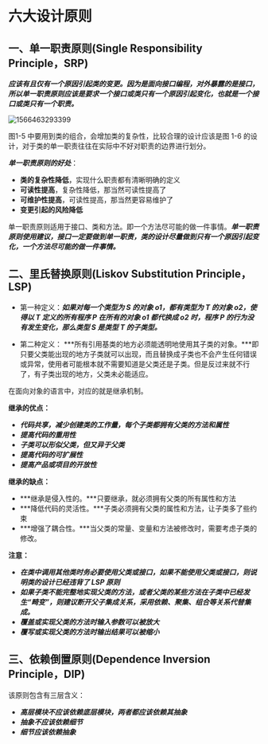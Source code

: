 # 六大设计原则

## 一、单一职责原则(Single Responsibility Principle，SRP)

​        ***应该有且仅有一个原因引起类的变更。因为是面向接口编程，对外暴露的是接口，所以单一职责原则应该是要求一个接口或类只有一个原因引起变化，也就是一个接口或类只有一个职责。***

![1566463293399](C:\Users\林链锋\AppData\Roaming\Typora\typora-user-images\1566463293399.png)

图1-5 中要用到类的组合，会增加类的复杂性，比较合理的设计应该是图 1-6 的设计，对于类的单一职责往往在实际中不好对职责的边界进行划分。

***单一职责原则的好处***：

- **类的复杂性降低**，实现什么职责都有清晰明确的定义
- **可读性提高**，复杂性降低，那当然可读性提高了
- **可维护性提高**，可读性提高，那当然更容易维护了
- **变更引起的风险降低**

单一职责原则适用于接口、类和方法。即一个方法尽可能的做一件事情。***单一职责原则使用建议，接口一定要做到单一职责，类的设计尽量做到只有一个原因引起变化，一个方法尽可能的做一件事情。***

## 二、里氏替换原则(Liskov Substitution Principle，LSP)

- 第一种定义：***如果对每一个类型为 S 的对象 o1，都有类型为 T 的对象 o2，使得以 T 定义的所有程序 P 在所有的对象 o1 都代换成 o2 时，程序 P 的行为没有发生变化，那么类型 S 是类型 T 的子类型。***

- 第二种定义： ***所有引用基类的地方必须能透明地使用其子类的对象。***即只要父类能出现的地方子类就可以出现，而且替换成子类也不会产生任何错误或异常，使用者可能根本就不需要知道是父类还是子类。但是反过来就不行了，有子类出现的地方，父类未必能适应。

在面向对象的语言中，对应的就是继承机制。

**继承的优点：**

- ***代码共享，减少创建类的工作量，每个子类都拥有父类的方法和属性***
- ***提高代码的重用性***
- ***子类可以形似父类，但又异于父类***
- ***提高代码的可扩展性***
- ***提高产品或项目的开放性***

**继承的缺点：**

- ***继承是侵入性的。***只要继承，就必须拥有父类的所有属性和方法
- ***降低代码的灵活性。***子类必须拥有父类的属性和方法，让子类多了些约束
- ***增强了耦合性。***当父类的常量、变量和方法被修改时，需要考虑子类的修改。

**注意：**

- ***在类中调用其他类时务必要使用父类或接口，如果不能使用父类或接口，则说明类的设计已经违背了 LSP 原则***
- ***如果子类不能完整地实现父类的方法，或者父类的某些方法在子类中已经发生“畸变”，则建议断开父子集成关系，采用依赖、聚集、组合等关系代替集成。***
- ***覆盖或实现父类的方法时输入参数可以被放大***
- ***覆写或实现父类的方法时输出结果可以被缩小***

## 三、依赖倒置原则(Dependence Inversion Principle，DIP)

该原则包含有三层含义：

- ***高层模块不应该依赖底层模块，两者都应该依赖其抽象***
- ***抽象不应该依赖细节***
- ***细节应该依赖抽象***






